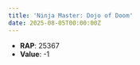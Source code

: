 ```yaml
---
title: 'Ninja Master: Dojo of Doom'
date: 2025-08-05T00:00:00Z
---
```

- **RAP**: 25367
- **Value**: -1
